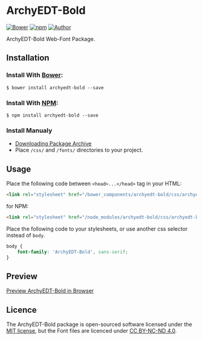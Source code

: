 # ArchyEDT-Bold

[![Bower](https://img.shields.io/bower/v/archyedt-bold.svg)](http://bower.io/search/?q=archyedt-bold)
[![npm](https://img.shields.io/npm/v/archyedt-bold.svg)](https://www.npmjs.com/package/archyedt-bold)
[![Author](https://img.shields.io/badge/Font_Author-Akaki_Razmadze-blue.svg)](https://github.com/web-fonts/archyedt-bold)

ArchyEDT-Bold Web-Font Package.

## Installation

### Install With [Bower](http://bower.io):

```
$ bower install archyedt-bold --save
```

### Install With [NPM](https://www.npmjs.com):

```
$ npm install archyedt-bold --save
```

### Install Manualy

* [Downloading Package Archive](https://github.com/web-fonts/archyedt-bold/archive/master.zip)
* Place `/css/` and `/fonts/` directories to your project.

## Usage

Place the following code between `<head>...</head>` tag in your HTML:

```html
<link rel="stylesheet" href="/bower_components/archyedt-bold/css/archyedt-bold.css">
```

for NPM:

```html
<link rel="stylesheet" href="/node_modules/archyedt-bold/css/archyedt-bold.css">
```

Place the following code to your stylesheets, or use another css selector instead of `body`.

```css
body {
    font-family: 'ArchyEDT-Bold', sans-serif;
}
```

## Preview

[Preview ArchyEDT-Bold in Browser](http://web-fonts.ge/archyedt-bold)

## Licence

The ArchyEDT-Bold package is open-sourced software licensed under the [MIT license](http://opensource.org/licenses/MIT), but the Font files are licenced under [CC BY-NC-ND 4.0](http://creativecommons.org/licenses/by-nc-nd/4.0/).
